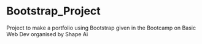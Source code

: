 # Bootstrap_Project
Project to make a portfolio using Bootstrap given in the Bootcamp on Basic Web Dev organised by Shape Ai
